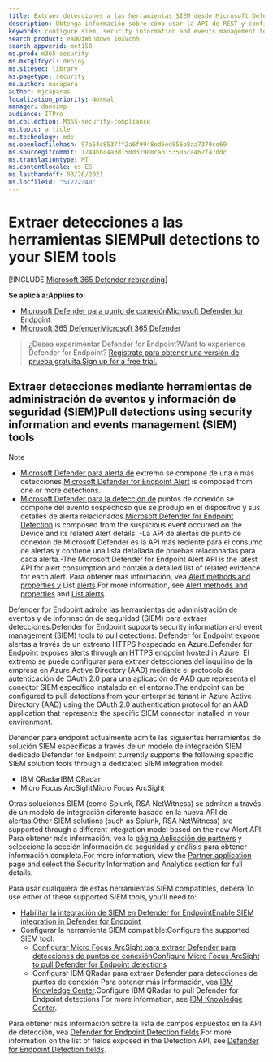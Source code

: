 ```yaml
---
title: Extraer detecciones a las herramientas SIEM desde Microsoft Defender para endpoint
description: Obtenga información sobre cómo usar la API de REST y configurar las herramientas de administración de eventos y información de seguridad admitidas para recibir y extraer detecciones.
keywords: configure siem, security information and events management tools, splunk, arcsight, custom indicators, rest api, alert definitions, indicators of compromise
search.product: eADQiWindows 10XVcnh
search.appverid: met150
ms.prod: m365-security
ms.mktglfcycl: deploy
ms.sitesec: library
ms.pagetype: security
ms.author: macapara
author: mjcaparas
localization_priority: Normal
manager: dansimp
audience: ITPro
ms.collection: M365-security-compliance
ms.topic: article
ms.technology: mde
ms.openlocfilehash: 97a64c8537ff2a6f9948ed6ed056b8aa7379ce69
ms.sourcegitcommit: 1244bbc4a3d150d37980cab153505ca462fa7ddc
ms.translationtype: MT
ms.contentlocale: es-ES
ms.lasthandoff: 03/26/2021
ms.locfileid: "51222340"
---
```

# <a name="pull-detections-to-your-siem-tools"></a><span data-ttu-id="9eafe-104">Extraer detecciones a las herramientas SIEM</span><span class="sxs-lookup"><span data-stu-id="9eafe-104">Pull detections to your SIEM tools</span></span>

[!INCLUDE [Microsoft 365 Defender rebranding](../../includes/microsoft-defender.md)]

<span data-ttu-id="9eafe-105">**Se aplica a:**</span><span class="sxs-lookup"><span data-stu-id="9eafe-105">**Applies to:**</span></span>
- [<span data-ttu-id="9eafe-106">Microsoft Defender para punto de conexión</span><span class="sxs-lookup"><span data-stu-id="9eafe-106">Microsoft Defender for Endpoint</span></span>](https://go.microsoft.com/fwlink/p/?linkid=2154037)
- [<span data-ttu-id="9eafe-107">Microsoft 365 Defender</span><span class="sxs-lookup"><span data-stu-id="9eafe-107">Microsoft 365 Defender</span></span>](https://go.microsoft.com/fwlink/?linkid=2118804)

><span data-ttu-id="9eafe-108">¿Desea experimentar Defender for Endpoint?</span><span class="sxs-lookup"><span data-stu-id="9eafe-108">Want to experience Defender for Endpoint?</span></span> [<span data-ttu-id="9eafe-109">Regístrate para obtener una versión de prueba gratuita.</span><span class="sxs-lookup"><span data-stu-id="9eafe-109">Sign up for a free trial.</span></span>](https://www.microsoft.com/microsoft-365/windows/microsoft-defender-atp?ocid=docs-wdatp-configuresiem-abovefoldlink) 

## <a name="pull-detections-using-security-information-and-events-management-siem-tools"></a><span data-ttu-id="9eafe-110">Extraer detecciones mediante herramientas de administración de eventos y información de seguridad (SIEM)</span><span class="sxs-lookup"><span data-stu-id="9eafe-110">Pull detections using security information and events management (SIEM) tools</span></span>

>[!NOTE]
>- <span data-ttu-id="9eafe-111">[Microsoft Defender para alerta de](alerts.md) extremo se compone de una o más detecciones.</span><span class="sxs-lookup"><span data-stu-id="9eafe-111">[Microsoft Defender for Endpoint Alert](alerts.md) is composed from one or more detections.</span></span>
>- <span data-ttu-id="9eafe-112">[Microsoft Defender para la detección de](api-portal-mapping.md) puntos de conexión se compone del evento sospechoso que se produjo en el dispositivo y sus detalles de alerta relacionados.</span><span class="sxs-lookup"><span data-stu-id="9eafe-112">[Microsoft Defender for Endpoint Detection](api-portal-mapping.md) is composed from the suspicious event occurred on the Device and its related Alert details.</span></span>
><span data-ttu-id="9eafe-113">-La API de alertas de punto de conexión de Microsoft Defender es la API más reciente para el consumo de alertas y contiene una lista detallada de pruebas relacionadas para cada alerta.</span><span class="sxs-lookup"><span data-stu-id="9eafe-113">-The Microsoft Defender for Endpoint Alert API is the latest API for alert consumption and contain a detailed list of related evidence for each alert.</span></span> <span data-ttu-id="9eafe-114">Para obtener más información, vea [Alert methods and properties y](alerts.md) List [alerts](get-alerts.md).</span><span class="sxs-lookup"><span data-stu-id="9eafe-114">For more information, see [Alert methods and properties](alerts.md) and [List alerts](get-alerts.md).</span></span>

<span data-ttu-id="9eafe-115">Defender for Endpoint admite las herramientas de administración de eventos y de información de seguridad (SIEM) para extraer detecciones.</span><span class="sxs-lookup"><span data-stu-id="9eafe-115">Defender for Endpoint supports security information and event management (SIEM) tools to pull detections.</span></span> <span data-ttu-id="9eafe-116">Defender for Endpoint expone alertas a través de un extremo HTTPS hospedado en Azure.</span><span class="sxs-lookup"><span data-stu-id="9eafe-116">Defender for Endpoint exposes alerts through an HTTPS endpoint hosted in Azure.</span></span> <span data-ttu-id="9eafe-117">El extremo se puede configurar para extraer detecciones del inquilino de la empresa en Azure Active Directory (AAD) mediante el protocolo de autenticación de OAuth 2.0 para una aplicación de AAD que representa el conector SIEM específico instalado en el entorno.</span><span class="sxs-lookup"><span data-stu-id="9eafe-117">The endpoint can be configured to pull detections from your enterprise tenant in Azure Active Directory (AAD) using the OAuth 2.0 authentication protocol for an AAD application that represents the specific SIEM connector installed in your environment.</span></span>

<span data-ttu-id="9eafe-118">Defender para endpoint actualmente admite las siguientes herramientas de solución SIEM específicas a través de un modelo de integración SIEM dedicado:</span><span class="sxs-lookup"><span data-stu-id="9eafe-118">Defender for Endpoint currently supports the following specific SIEM solution tools through a dedicated SIEM integration model:</span></span>

- <span data-ttu-id="9eafe-119">IBM QRadar</span><span class="sxs-lookup"><span data-stu-id="9eafe-119">IBM QRadar</span></span>
- <span data-ttu-id="9eafe-120">Micro Focus ArcSight</span><span class="sxs-lookup"><span data-stu-id="9eafe-120">Micro Focus ArcSight</span></span>

<span data-ttu-id="9eafe-121">Otras soluciones SIEM (como Splunk, RSA NetWitness) se admiten a través de un modelo de integración diferente basado en la nueva API de alertas.</span><span class="sxs-lookup"><span data-stu-id="9eafe-121">Other SIEM solutions (such as Splunk, RSA NetWitness) are supported through a different integration model based on the new Alert API.</span></span> <span data-ttu-id="9eafe-122">Para obtener más información, vea la [página Aplicación de partners](https://securitycenter.microsoft.com/interoperability/partners) y seleccione la sección Información de seguridad y análisis para obtener información completa.</span><span class="sxs-lookup"><span data-stu-id="9eafe-122">For more information, view the [Partner application](https://securitycenter.microsoft.com/interoperability/partners) page and select the Security Information and Analytics section for full details.</span></span>

<span data-ttu-id="9eafe-123">Para usar cualquiera de estas herramientas SIEM compatibles, deberá:</span><span class="sxs-lookup"><span data-stu-id="9eafe-123">To use either of these supported SIEM tools, you'll need to:</span></span>

- [<span data-ttu-id="9eafe-124">Habilitar la integración de SIEM en Defender for Endpoint</span><span class="sxs-lookup"><span data-stu-id="9eafe-124">Enable SIEM integration in Defender for Endpoint</span></span>](enable-siem-integration.md)
- <span data-ttu-id="9eafe-125">Configurar la herramienta SIEM compatible:</span><span class="sxs-lookup"><span data-stu-id="9eafe-125">Configure the supported SIEM tool:</span></span>
     - [<span data-ttu-id="9eafe-126">Configurar Micro Focus ArcSight para extraer Defender para detecciones de puntos de conexión</span><span class="sxs-lookup"><span data-stu-id="9eafe-126">Configure Micro Focus ArcSight to pull Defender for Endpoint detections</span></span>](configure-arcsight.md)
     - <span data-ttu-id="9eafe-127">Configurar IBM QRadar para extraer Defender para detecciones de puntos de conexión Para obtener más información, vea [IBM Knowledge Center](https://www.ibm.com/support/knowledgecenter/SS42VS_DSM/com.ibm.dsm.doc/c_dsm_guide_MS_Win_Defender_ATP_overview.html?cp=SS42VS_7.3.1).</span><span class="sxs-lookup"><span data-stu-id="9eafe-127">Configure IBM QRadar to pull Defender for Endpoint detections For more information, see [IBM Knowledge Center](https://www.ibm.com/support/knowledgecenter/SS42VS_DSM/com.ibm.dsm.doc/c_dsm_guide_MS_Win_Defender_ATP_overview.html?cp=SS42VS_7.3.1).</span></span>

<span data-ttu-id="9eafe-128">Para obtener más información sobre la lista de campos expuestos en la API de detección, vea [Defender for Endpoint Detection fields](api-portal-mapping.md).</span><span class="sxs-lookup"><span data-stu-id="9eafe-128">For more information on the list of fields exposed in the Detection API, see [Defender for Endpoint Detection fields](api-portal-mapping.md).</span></span>
